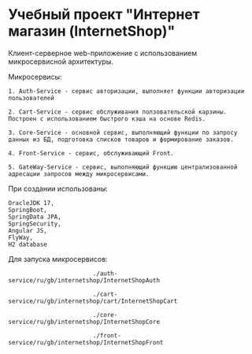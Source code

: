 # Учебный проект "Интернет магазин (InternetShop)"

Клиент-серверное web-приложение c использованием микросервисной архитектуры.

Микросервисы:

    1. Auth-Service - сервис авторизации, выполняет функции авторизации пользователей
    
    2. Cart-Service - сервис обслуживания ползовательской карзины. Построен с использованием быстрого кэша на основе Redis.
    
    3. Core-Service - основной сервис, выполняющий функции по запросу данных из БД, подготовка списков товаров и формирование заказов.
    
    4. Front-Service - сервис, обслуживающий Front.
    
    5. GateWay-Service - сервис, выполняющий функцию централизованной адресации запросов между микросервисами.

При создании использованы:

    OracleJDK 17,
    SpringBoot,
    SpringData JPA,
    SpringSecurity,
    Angular JS,
    FlyWay,
    H2 database

Для запуска микросервисов:
                            
                            ./auth-service/ru/gb/internetshop/InternetShopAuth

                            ./cart-service/ru/gb/internetshop/cart/InternetShopCart
                            
                            ./core-service/ru/gb/internetshop/InternetShopCore
                            
                            ./front-service/ru/gb/internetshop/InternetShopFront


